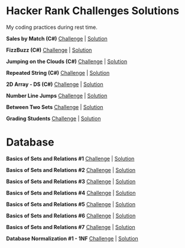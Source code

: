 

# Hacker Rank Challenges Solutions
My coding practices during rest time.

 **Sales by Match (C#)**
[Challenge](https://www.hackerrank.com/challenges/sock-merchant/problem) | [Solution](https://github.com/khaninejad/hackerrank/tree/master/SalesbyMatch)   

**FizzBuzz (C#)**
[Challenge](https://www.hackerrank.com/challenges/fizzbuzz/problem)  | [Solution](https://github.com/khaninejad/hackerrank/tree/master/FizzBuzz)

**Jumping on the Clouds (C#)**
[Challenge](https://www.hackerrank.com/challenges/jumping-on-the-clouds/problem)  | [Solution](https://github.com/khaninejad/hackerrank/tree/master/JumpingOnTheClouds)

**Repeated String (C#)**
[Challenge](https://www.hackerrank.com/challenges/repeated-string/)  | [Solution](https://github.com/khaninejad/hackerrank/tree/master/RepeatedString)

**2D Array - DS (C#)**
[Challenge](https://www.hackerrank.com/challenges/2d-array/problem)  | [Solution](https://github.com/khaninejad/hackerrank/tree/master/2D%20Array%20-%20DS/2D%20Array%20-%20DS)

**Number Line Jumps**
[Challenge](https://www.hackerrank.com/challenges/kangaroo/problem)  | [Solution](https://github.com/khaninejad/hackerrank/blob/master/NumberLineJumps/)

**Between Two Sets**
[Challenge](https://www.hackerrank.com/challenges/between-two-sets)  | [Solution](https://github.com/khaninejad/hackerrank/tree/master/BetweenTwoSets/)

**Grading Students**
[Challenge](https://www.hackerrank.com/challenges/grading/problem)  | [Solution](https://github.com/khaninejad/hackerrank/tree/master/GradingStudents/)


# Database

**Basics of Sets and Relations #1**
[Challenge](https://www.hackerrank.com/challenges/basics-of-sets-and-relational-algebra-1/problem)  | [Solution](https://github.com/khaninejad/hackerrank/blob/master/Database/Basics%20of%20Sets%20and%20Relations%20%231.txt)

**Basics of Sets and Relations #2**
[Challenge](https://www.hackerrank.com/challenges/basics-of-sets-and-relational-algebra-2/problem)  | [Solution](https://github.com/khaninejad/hackerrank/blob/master/Database/Basics%20of%20Sets%20and%20Relations%20%232.txt)

**Basics of Sets and Relations #3**
[Challenge](https://www.hackerrank.com/challenges/basics-of-sets-and-relational-algebra-3/problem)  | [Solution](https://github.com/khaninejad/hackerrank/blob/master/Database/Basics%20of%20Sets%20and%20Relations%20%233.txt)

**Basics of Sets and Relations #4**
[Challenge](https://www.hackerrank.com/challenges/basics-of-sets-and-relational-algebra-4/problem)  | [Solution](https://github.com/khaninejad/hackerrank/blob/master/Database/Basics%20of%20Sets%20and%20Relations%20%234.txt)

**Basics of Sets and Relations #5**
[Challenge](https://www.hackerrank.com/challenges/basics-of-sets-and-relational-algebra-5/problem)  | [Solution](https://github.com/khaninejad/hackerrank/blob/master/Database/Basics%20of%20Sets%20and%20Relations%20%235.txt)

**Basics of Sets and Relations #6**
[Challenge](https://www.hackerrank.com/challenges/basics-of-sets-and-relational-algebra-6/problem)  | [Solution](https://github.com/khaninejad/hackerrank/blob/master/Database/Basics%20of%20Sets%20and%20Relations%20%236.txt)

**Basics of Sets and Relations #7**
[Challenge](https://www.hackerrank.com/challenges/basics-of-sets-and-relational-algebra-7/problem)  | [Solution](https://github.com/khaninejad/hackerrank/blob/master/Database/Basics%20of%20Sets%20and%20Relations%20%237.txt)

**Database Normalization #1 - 1NF**
[Challenge](https://www.hackerrank.com/challenges/database-normalization-1-1nf/problem)  | [Solution](https://github.com/khaninejad/hackerrank/blob/master/Database/Basics%20of%20Sets%20and%20Relations%20%237.txt)